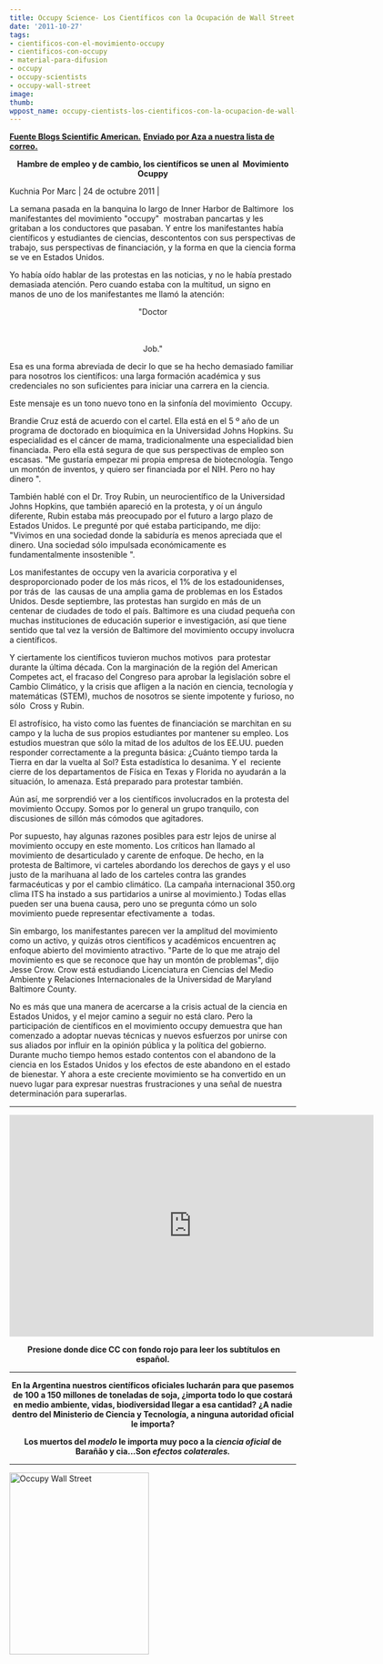 ```yaml
---
title: Occupy Science- Los Científicos con la Ocupación de Wall Street y Baltimore
date: '2011-10-27'
tags:
- cientificos-con-el-movimiento-occupy
- cientificos-con-occupy
- material-para-difusion
- occupy
- occupy-scientists
- occupy-wall-street
image: 
thumb: 
wppost_name: occupy-cientists-los-cientificos-con-la-ocupacion-de-wall-street-y-baltimor
---
```


<strong><a href="http://blogs.scientificamerican.com/guest-blog/2011/10/24/hungry-for-jobs-and-for-change-scientists-join-the-occupy-movement/" target="_blank">Fuente Blogs Scientific American.</a></strong>
<strong> <a href="http://lists.partidopirata.com.ar/pipermail/general-partidopirata.com.ar/2011-October/012599.html" target="_blank">Enviado por Aza a nuestra lista de correo.</a></strong>
<p style="text-align: center;"><strong>Hambre de empleo y de cambio, los científicos se unen al  Movimiento Ocuppy</strong></p>
Kuchnia Por Marc | 24 de octubre 2011 |

La semana pasada en la banquina lo largo de Inner Harbor de Baltimore  los manifestantes del movimiento "occupy"  mostraban pancartas y les gritaban a los conductores que pasaban. Y entre los manifestantes había científicos y estudiantes de ciencias, descontentos con sus perspectivas de trabajo, sus perspectivas de financiación, y la forma en que la ciencia forma se ve en Estados Unidos.

Yo había oído hablar de las protestas en las noticias, y no le había prestado demasiada atención. Pero cuando estaba con la multitud, un signo en manos de uno de los manifestantes me llamó la atención:
<p style="text-align: center;">"Doctor</p>
<p style="text-align: center;"><img class="aligncenter" title="Distinto" src="https://upload.wikimedia.org/wikipedia/en/math/f/c/9/fc96ad814da494dec61f5128a498e508.png" alt="" width="14" height="20" /></p>
<p style="text-align: center;">Job."</p>
Esa es una forma abreviada de decir lo que se ha hecho demasiado familiar para nosotros los científicos: una larga formación académica y sus credenciales no son suficientes para iniciar una carrera en la ciencia.

Este mensaje es un tono nuevo tono en la sinfonía del movimiento  Occupy.

Brandie Cruz está de acuerdo con el cartel. Ella está en el 5 º año de un programa de doctorado en bioquímica en la Universidad Johns Hopkins. Su especialidad es el cáncer de mama, tradicionalmente una especialidad bien financiada. Pero ella está segura de que sus perspectivas de empleo son escasas. "Me gustaría empezar mi propia empresa de biotecnología. Tengo un montón de inventos, y quiero ser financiada por el NIH. Pero no hay dinero ".

También hablé con el Dr. Troy Rubin, un neurocientífico de la Universidad Johns Hopkins, que también apareció en la protesta, y oí un ángulo diferente, Rubin estaba más preocupado por el futuro a largo plazo de Estados Unidos. Le pregunté por qué estaba participando, me dijo: "Vivimos en una sociedad donde la sabiduría es menos apreciada que el dinero. Una sociedad sólo impulsada económicamente es fundamentalmente insostenible ".

Los manifestantes de occupy ven la avaricia corporativa y el desproporcionado poder de los más ricos, el 1% de los estadounidenses, por trás de  las causas de una amplia gama de problemas en los Estados Unidos. Desde septiembre, las protestas han surgido en más de un centenar de ciudades de todo el país. Baltimore es una ciudad pequeña con muchas instituciones de educación superior e investigación, así que tiene sentido que tal vez la versión de Baltimore del movimiento occupy involucra a científicos.

Y ciertamente los científicos tuvieron muchos motivos  para protestar durante la última década. Con la marginación de la región del American Competes act, el fracaso del Congreso para aprobar la legislación sobre el Cambio Climático, y la crisis que afligen a la nación en ciencia, tecnología y matemáticas (STEM), muchos de nosotros se siente impotente y furioso, no sólo  Cross y Rubin.

El astrofísico, ha visto como las fuentes de financiación se marchitan en su campo y la lucha de sus propios estudiantes por mantener su empleo. Los estudios muestran que sólo la mitad de los adultos de los EE.UU. pueden responder correctamente a la pregunta básica: ¿Cuánto tiempo tarda la Tierra en dar la vuelta al Sol? Esta estadística lo desanima. Y el  reciente cierre de los departamentos de Física en Texas y Florida no ayudarán a la situación, lo amenaza. Está preparado para protestar también.

Aún así, me sorprendió ver a los científicos involucrados en la protesta del movimiento Occupy. Somos por lo general un grupo tranquilo, con discusiones de sillón más cómodos que agitadores.

Por supuesto, hay algunas razones posibles para estr lejos de unirse al movimiento occupy en este momento. Los críticos han llamado al movimiento de desarticulado y carente de enfoque. De hecho, en la protesta de Baltimore, vi carteles abordando los derechos de gays y el uso justo de la marihuana al lado de los carteles contra las grandes farmacéuticas y por el cambio climático. (La campaña internacional 350.org clima ITS ha instado a sus partidarios a unirse al movimiento.) Todas ellas pueden ser una buena causa, pero uno se pregunta cómo un solo movimiento puede representar efectivamente a  todas.

Sin embargo, los manifestantes parecen ver la amplitud del movimiento como un activo, y quizás otros científicos y académicos encuentren aç enfoque abierto del movimiento atractivo. "Parte de lo que me atrajo del movimiento es que se reconoce que hay un montón de problemas", dijo Jesse Crow. Crow está estudiando Licenciatura en Ciencias del Medio Ambiente y Relaciones Internacionales de la Universidad de Maryland Baltimore County.

No es más que una manera de acercarse a la crisis actual de la ciencia en Estados Unidos, y el mejor camino a seguir no está claro. Pero la participación de científicos en el movimiento occupy demuestra que han comenzado a adoptar nuevas técnicas y nuevos esfuerzos por unirse con sus aliados por influir en la opinión pública y la política del gobierno. Durante mucho tiempo hemos estado contentos con el abandono de la ciencia en los Estados Unidos y los efectos de este abandono en el estado de bienestar. Y ahora a este creciente movimiento se ha convertido en un nuevo lugar para expresar nuestras frustraciones y una señal de nuestra determinación para superarlas.

<hr />

<center>
<object style="height: 390px; width: 640px;" width="640" height="360" classid="clsid:d27cdb6e-ae6d-11cf-96b8-444553540000" codebase="http://download.macromedia.com/pub/shockwave/cabs/flash/swflash.cab#version=6,0,40,0"><param name="allowFullScreen" value="true" /><param name="allowScriptAccess" value="always" /><param name="src" value="https://www.youtube.com/v/UxW5HIXLvac?version=3&amp;feature=player_detailpage" /><param name="allowfullscreen" value="true" /><param name="allowscriptaccess" value="always" /><embed style="height: 390px; width: 640px;" width="640" height="360" type="application/x-shockwave-flash" src="https://www.youtube.com/v/UxW5HIXLvac?version=3&amp;feature=player_detailpage" allowFullScreen="true" allowScriptAccess="always" allowfullscreen="true" allowscriptaccess="always" /></object></center>
<p style="text-align: center;"><strong> Presione donde dice CC con fondo rojo para leer los subtítulos en español.</strong></p>


<hr />
<p style="text-align: center;"><strong>En la Argentina nuestros científicos oficiales lucharán para que pasemos de 100 a 150 millones de toneladas de soja, ¿importa todo lo que costará en medio ambiente, vidas, biodiversidad llegar a esa cantidad?</strong>
<strong> ¿A nadie dentro del Ministerio de Ciencia y Tecnología, a ninguna autoridad oficial le importa?</strong></p>
<p style="text-align: center;"><strong>Los muertos del <em>modelo </em>le importa muy poco a la <em>ciencia oficial </em>de Barañão y cia...Son <em>efectos colaterales.</em></strong></p>


<hr />

<a href="https://partidopirata.com.ar/wp-content/uploads/2011/10/wallst-250-3.jpg"><img class="size-full wp-image-1911" title="wallst-250-3" src="https://partidopirata.com.ar/wp-content/uploads/2011/10/wallst-250-3.jpg" alt="Occupy Wall Street" width="245" height="320" /></a>

